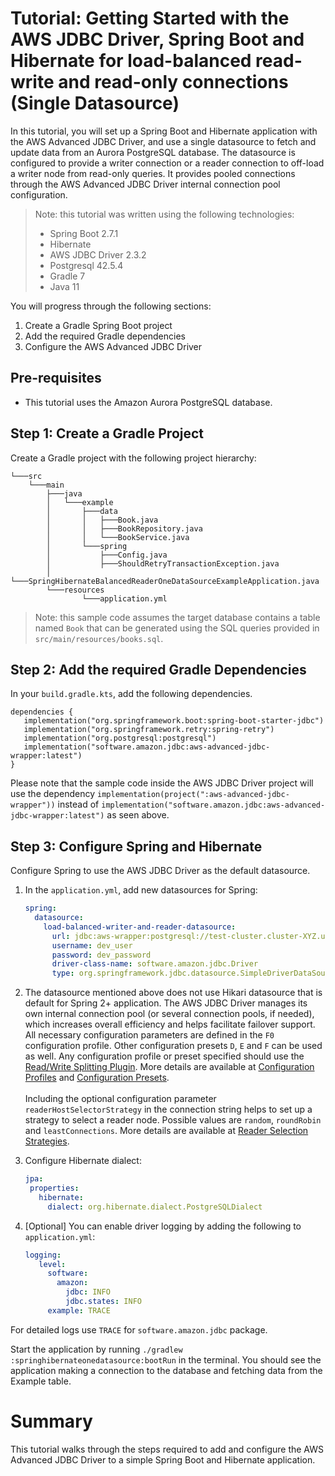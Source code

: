 # Tutorial: Getting Started with the AWS JDBC Driver, Spring Boot and Hibernate for load-balanced read-write and read-only connections (Single Datasource)

In this tutorial, you will set up a Spring Boot and Hibernate application with the AWS Advanced JDBC Driver, and use a single datasource to fetch and update data from an Aurora PostgreSQL database. The datasource is configured to provide a writer connection or a reader connection to off-load a writer node from read-only queries. It provides pooled connections through the AWS Advanced JDBC Driver internal connection pool configuration.

> Note: this tutorial was written using the following technologies:
>    - Spring Boot 2.7.1
>    - Hibernate
>    - AWS JDBC Driver 2.3.2
>    - Postgresql 42.5.4
>    - Gradle 7
>    - Java 11

You will progress through the following sections:
1. Create a Gradle Spring Boot project
2. Add the required Gradle dependencies
3. Configure the AWS Advanced JDBC Driver

## Pre-requisites
- This tutorial uses the Amazon Aurora PostgreSQL database.

## Step 1: Create a Gradle Project
Create a Gradle project with the following project hierarchy:

```
└───src
    └───main
        ├───java
        │   └───example
        │       ├───data
        │       │   ├───Book.java
        │       │   ├───BookRepository.java
        │       │   └───BookService.java
        │       └───spring
        │           ├───Config.java
        │           ├───ShouldRetryTransactionException.java
        │           └───SpringHibernateBalancedReaderOneDataSourceExampleApplication.java
        └───resources
                └───application.yml
```

> Note: this sample code assumes the target database contains a table named `Book` that can be generated using the SQL queries provided in `src/main/resources/books.sql`.

## Step 2: Add the required Gradle Dependencies
In your `build.gradle.kts`, add the following dependencies.

```
dependencies {
   implementation("org.springframework.boot:spring-boot-starter-jdbc")
   implementation("org.springframework.retry:spring-retry")
   implementation("org.postgresql:postgresql")
   implementation("software.amazon.jdbc:aws-advanced-jdbc-wrapper:latest")
}
```

Please note that the sample code inside the AWS JDBC Driver project will use the dependency `implementation(project(":aws-advanced-jdbc-wrapper"))` instead of `implementation("software.amazon.jdbc:aws-advanced-jdbc-wrapper:latest")` as seen above.

## Step 3: Configure Spring and Hibernate
Configure Spring to use the AWS JDBC Driver as the default datasource.

1. In the `application.yml`, add new datasources for Spring:
    ```yaml
    spring:
      datasource:
        load-balanced-writer-and-reader-datasource:
          url: jdbc:aws-wrapper:postgresql://test-cluster.cluster-XYZ.us-east-2.rds.amazonaws.com:5432/postgres?wrapperProfileName=F0&readerHostSelectorStrategy=roundRobin
          username: dev_user
          password: dev_password
          driver-class-name: software.amazon.jdbc.Driver
          type: org.springframework.jdbc.datasource.SimpleDriverDataSource
    ```
2. The datasource mentioned above does not use Hikari datasource that is default for Spring 2+ application. The AWS JDBC Driver manages its own internal connection pool (or several connection pools, if needed), which increases overall efficiency and helps facilitate failover support. All necessary configuration parameters are defined in the `F0` configuration profile. Other configuration presets `D`, `E` and `F` can be used as well. Any configuration profile or preset specified should use the [Read/Write Splitting Plugin](../../docs/using-the-jdbc-driver/using-plugins/UsingTheReadWriteSplittingPlugin.md). More details are available at [Configuration Profiles](../../docs/using-the-jdbc-driver/UsingTheJdbcDriver.md#configuration-profiles) and [Configuration Presets](../../docs/using-the-jdbc-driver/ConfigurationPresets.md).
   <br><br>
   Including the optional configuration parameter `readerHostSelectorStrategy` in the connection string helps to set up a strategy to select a reader node. Possible values are `random`, `roundRobin` and `leastConnections`. More details are available at [Reader Selection Strategies](../../docs/using-the-jdbc-driver/using-plugins/UsingTheReadWriteSplittingPlugin.md#reader-selection-strategies).


3. Configure Hibernate dialect:
   ```yaml
   jpa:
    properties:
      hibernate:
        dialect: org.hibernate.dialect.PostgreSQLDialect
   ```

4. [Optional] You can enable driver logging by adding the following to `application.yml`:
   ```yaml
   logging:
      level:
        software:
          amazon:
            jdbc: INFO
            jdbc.states: INFO
        example: TRACE
   ```

For detailed logs use `TRACE` for `software.amazon.jdbc` package.

Start the application by running `./gradlew :springhibernateonedatasource:bootRun` in the terminal. You should see the application making a connection to the database and fetching data from the Example table.

# Summary
This tutorial walks through the steps required to add and configure the AWS Advanced JDBC Driver to a simple Spring Boot and Hibernate application.
